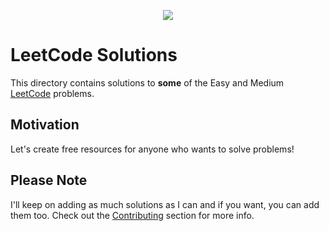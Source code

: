 <p align="center">
  <img src="https://raw.githubusercontent.com/alpha037/Data-Structures-and-Algorithms/main/LeetCode/img/leetcode.png">
</p>

# LeetCode Solutions

This directory contains solutions to **some** of the Easy and Medium [LeetCode](https://leetcode.come/problemset/all)
problems.

## Motivation

Let's create free resources for anyone who wants to solve problems!

## Please Note

I'll keep on adding as much solutions as I can and if you want, you can add them too. Check out
the [Contributing](https://github.com/alpha037/Data-Structures-and-Algorithms#contributing) section for more info.
